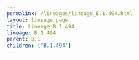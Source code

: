```yaml
---
permalink: /lineages/lineage_B.1.494.html
layout: lineage_page
title: Lineage B.1.494
lineage: B.1.494
parent: B.1
children: ['B.1.494']
---
```

